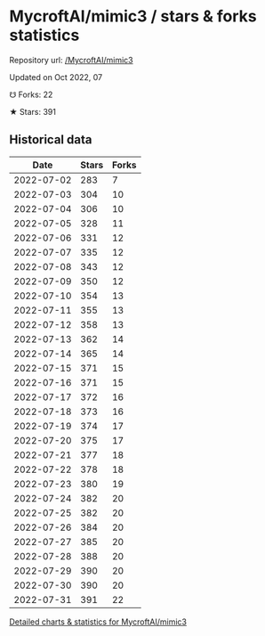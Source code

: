 # MycroftAI/mimic3 / stars & forks statistics

Repository url: [/MycroftAI/mimic3](https://github.com/MycroftAI/mimic3)

Updated on Oct 2022, 07

☋ Forks: 22

★ Stars: 391

## Historical data
| Date | Stars | Forks |
|------|-------|-------|
| 2022-07-02 | 283 | 7 | 
| 2022-07-03 | 304 | 10 | 
| 2022-07-04 | 306 | 10 | 
| 2022-07-05 | 328 | 11 | 
| 2022-07-06 | 331 | 12 | 
| 2022-07-07 | 335 | 12 | 
| 2022-07-08 | 343 | 12 | 
| 2022-07-09 | 350 | 12 | 
| 2022-07-10 | 354 | 13 | 
| 2022-07-11 | 355 | 13 | 
| 2022-07-12 | 358 | 13 | 
| 2022-07-13 | 362 | 14 | 
| 2022-07-14 | 365 | 14 | 
| 2022-07-15 | 371 | 15 | 
| 2022-07-16 | 371 | 15 | 
| 2022-07-17 | 372 | 16 | 
| 2022-07-18 | 373 | 16 | 
| 2022-07-19 | 374 | 17 | 
| 2022-07-20 | 375 | 17 | 
| 2022-07-21 | 377 | 18 | 
| 2022-07-22 | 378 | 18 | 
| 2022-07-23 | 380 | 19 | 
| 2022-07-24 | 382 | 20 | 
| 2022-07-25 | 382 | 20 | 
| 2022-07-26 | 384 | 20 | 
| 2022-07-27 | 385 | 20 | 
| 2022-07-28 | 388 | 20 | 
| 2022-07-29 | 390 | 20 | 
| 2022-07-30 | 390 | 20 | 
| 2022-07-31 | 391 | 22 | 


[Detailed charts & statistics for MycroftAI/mimic3](https://reviewgithub.com/rep/MycroftAI/mimic3)
